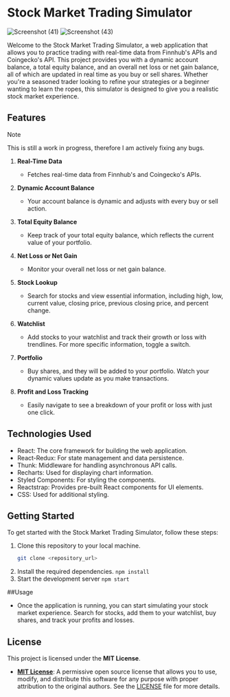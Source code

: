 # Stock Market Trading Simulator
![Screenshot (41)](https://github.com/JL1172/Stock-Market-Trading-App/assets/130790079/4524b25a-bbf4-4c43-bf19-4332ebae788e)
![Screenshot (43)](https://github.com/JL1172/Stock-Market-Trading-App/assets/130790079/d71beb1d-ab2f-4648-848e-66d52c359dbc)


Welcome to the Stock Market Trading Simulator, a web application that allows you to practice trading with real-time data from Finnhub's APIs and Coingecko's API. This project provides you with a dynamic account balance, a total equity balance, and an overall net loss or net gain balance, all of which are updated in real time as you buy or sell shares. Whether you're a seasoned trader looking to refine your strategies or a beginner wanting to learn the ropes, this simulator is designed to give you a realistic stock market experience.

## Features
> [!NOTE]
> This is still a work in progress, therefore I am actively fixing any bugs.

1. **Real-Time Data**
   - Fetches real-time data from Finnhub's and Coingecko's APIs.

2. **Dynamic Account Balance**
   - Your account balance is dynamic and adjusts with every buy or sell action.

3. **Total Equity Balance**
   - Keep track of your total equity balance, which reflects the current value of your portfolio.

4. **Net Loss or Net Gain**
   - Monitor your overall net loss or net gain balance.

5. **Stock Lookup**
   - Search for stocks and view essential information, including high, low, current value, closing price, previous closing price, and percent change.

6. **Watchlist**
   - Add stocks to your watchlist and track their growth or loss with trendlines. For more specific information, toggle a switch.

7. **Portfolio**
   - Buy shares, and they will be added to your portfolio. Watch your dynamic values update as you make transactions.

8. **Profit and Loss Tracking**
   - Easily navigate to see a breakdown of your profit or loss with just one click.

## Technologies Used

- React: The core framework for building the web application.
- React-Redux: For state management and data persistence.
- Thunk: Middleware for handling asynchronous API calls.
- Recharts: Used for displaying chart information.
- Styled Components: For styling the components.
- Reactstrap: Provides pre-built React components for UI elements.
- CSS: Used for additional styling.

## Getting Started

To get started with the Stock Market Trading Simulator, follow these steps:

1. Clone this repository to your local machine.
   ```bash
   git clone <repository_url>
2. Install the required dependencies.
   `npm install`
3. Start the development server
   `npm start`
   
##Usage

* Once the application is running, you can start simulating your stock market experience. Search for stocks, add them to your watchlist, buy shares, and track your profits and losses.

## License

This project is licensed under the **MIT License**.

* **[MIT License](LICENSE)**: A permissive open source license that allows you to use, modify, and distribute this software for any purpose with proper attribution to the original authors. See the [LICENSE](LICENSE) file for more details.
